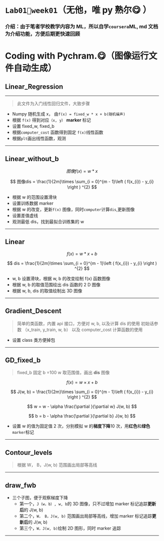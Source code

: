 # `Lab01🚀️week01`（无他，唯 py 熟尔:yum: ）

### 介绍：由于笔者学校教学内容为 ML，所以自学`coursera`ML, md 文档为介绍功能，方便后期更快速回顾

# Coding with Pychram.:yum:（图像运行文件自动生成）

## Linear_Regression

---

> 此文件为入门线性回归文件，大致步骤

- Numpy 随机生成 x， 由`f(x) = fixed_w * x + b(随机噪声)`
- 根据 `f(x)` 得到对应`（x, y）` **marker** 标记
- 设置 fixed_w, fixed_b
- 根据`computer_cost` 函数得到固定 `f(x)`线性函数
- 根据`plt`画出线性函数，观测

---

## Linear_without_b

$$
图像f(x) = w * x
$$

$$
图像dis = \frac{1}{2m}\times  \sum_{i = 0}^{m - 1}\left ( f(x_{i}) - y_{i} \right ) ^{2}
$$

- 根据 w 的范围设置滑块
- 设置训练数据 marker
- 根据 w 的改变，更新`f(x)` 图像，同时`computer`计算`dis`,更新图像
- 设置差值虚线
- 观测最低 dis，找到最拟合训练集的 w

---

## Linear

$$
f(x) = w * x + b
$$

$$
dis = \frac{1}{2m}\times  \sum_{i = 0}^{m - 1}\left ( f(x_{i}) - y_{i} \right ) ^{2}
$$

- w, b 设置滑块，根据 w, b 的改变绘制 f(x) 函数图像
- 根据 w, b 的取值范围绘出 dis 函数的 2 D 图像
- 根据 w, b, dis 的取值绘制出 3D 图像

---

## Gradient_Descent

> 简单的类函数，内置 api 接口，方便对 w, b, 以及计算 dis 的使用
> 初始话参数 （x_train, y_train, w, b） 以及 computer_cost 计算函数的使用

- 设置 class 类方便掉包

---

## GD_fixed_b

> fixed_b 固定 b =100
> w 取范围值，画出 **dis** 图像

$$
f(x) = w \times x + b
$$

$$
J(w, b) =  \frac{1}{2m}\times  \sum_{i = 0}^{m - 1}\left ( f(x_{i}) - y_{i} \right ) ^{2}
$$

$$
w = w - \alpha \frac{\partial }{\partial w} J(w, b)
$$

$$
b = b - \alpha \frac{\partial }{\partial b} J(w, b)
$$

- 设置 w 的值为固定值 2 次，分别模拟 w 的**梯度下降**10 次，用**红色**和**绿色**`marker`标记

---

## Contour_levels

> 根据 W， B，J(w, b) 范围画出局部等高线

---

## draw_fwb

- 三个子图，便于观察梯度下降
  - 第一个，`J（w，b）, w, b`的 3D 图像，只不过增加 marker 标记追踪**更新后**的 J(w, b)
  - 第二个，`W， B，J(w, b)` 范围画出局部等高线，增加 marker 标记追踪**更新后**的 J(w, b)
  - 第三个，`W，J(w, b)`绘制 2D 图形，同时 marker 追踪

---
